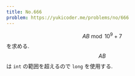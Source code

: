 ```yaml
---
title: No.666
problem: https://yukicoder.me/problems/no/666
---
```

$$ AB \bmod 10^9+7 $$ を求める. $$ AB $$ は `int` の範囲を超えるので `long` を使用する.
